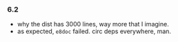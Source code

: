 ### 6.2

- why the dist has 3000 lines, way more that I imagine.
- as expected, `e8doc` failed. circ deps everywhere, man.
